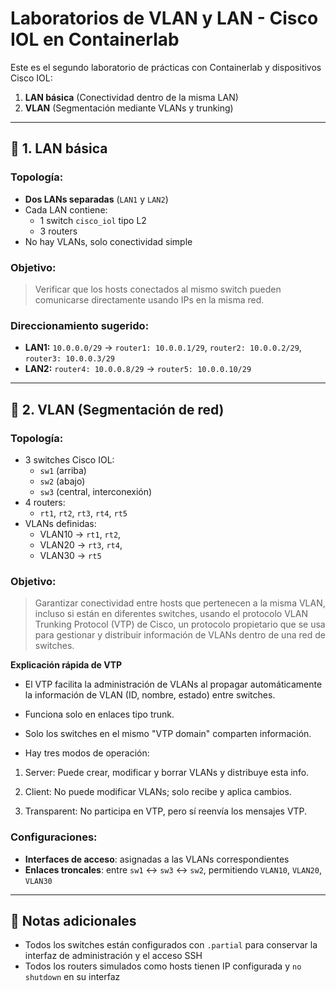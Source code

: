 # Laboratorios de VLAN y LAN - Cisco IOL en Containerlab

Este es el segundo laboratorio de prácticas con Containerlab y dispositivos Cisco IOL:

1. **LAN básica** (Conectividad dentro de la misma LAN)
2. **VLAN** (Segmentación mediante VLANs y trunking)

---

## 🧪 1. LAN básica

### Topología:

- **Dos LANs separadas** (`LAN1` y `LAN2`)
- Cada LAN contiene:
    - 1 switch `cisco_iol` tipo L2
    - 3 routers
- No hay VLANs, solo conectividad simple

### Objetivo:

> Verificar que los hosts conectados al mismo switch pueden comunicarse directamente usando IPs en la misma red.
> 

### Direccionamiento sugerido:

- **LAN1:** `10.0.0.0/29` → `router1: 10.0.0.1/29`, `router2: 10.0.0.2/29`, `router3: 10.0.0.3/29`
- **LAN2:** `router4: 10.0.0.8/29` → `router5: 10.0.0.10/29`

---

## 🧪 2. VLAN (Segmentación de red)

### Topología:

- 3 switches Cisco IOL:
    - `sw1` (arriba)
    - `sw2` (abajo)
    - `sw3` (central, interconexión)
- 4 routers:
    - `rt1`, `rt2`, `rt3`, `rt4`, `rt5`
- VLANs definidas:
    - VLAN10 → `rt1`, `rt2`,
    - VLAN20 → `rt3`, `rt4`,
    - VLAN30 → `rt5`

### Objetivo:

> Garantizar conectividad entre hosts que pertenecen a la misma VLAN, incluso si están en diferentes switches, usando el protocolo VLAN Trunking Protocol (VTP) de Cisco, un protocolo propietario que se usa para gestionar y distribuir información de VLANs dentro de una red de switches.

**Explicación rápida de VTP**
- El VTP facilita la administración de VLANs al propagar automáticamente la información de VLAN (ID, nombre, estado) entre switches.

- Funciona solo en enlaces tipo trunk.

- Solo los switches en el mismo "VTP domain" comparten información.

- Hay tres modos de operación:

1. Server: Puede crear, modificar y borrar VLANs y distribuye esta info.

2. Client: No puede modificar VLANs; solo recibe y aplica cambios.

3. Transparent: No participa en VTP, pero sí reenvía los mensajes VTP.

### Configuraciones:

- **Interfaces de acceso**: asignadas a las VLANs correspondientes
- **Enlaces troncales**: entre `sw1` ↔ `sw3` ↔ `sw2`, permitiendo `VLAN10`, `VLAN20`, `VLAN30`

---


## 📎 Notas adicionales

- Todos los switches están configurados con `.partial` para conservar la interfaz de administración y el acceso SSH
- Todos los routers simulados como hosts tienen IP configurada y `no shutdown` en su interfaz



